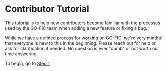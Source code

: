 Contributor Tutorial
====================

This tutorial is to help new contributors become familiar with the processes
used by the GO-FIC team when adding a new feature or fixing a bug.

While we have a defined process for working on GO-FIC, we're very mindful
that everyone is new to this in the beginning. Please reach out for help or ask
for clarification if needed. No question is ever "dumb" or not worth our time
answering.

To begin, go to [Step 1](step-01-introduction.md).
